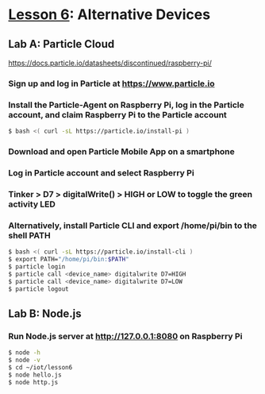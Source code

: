 # <a href="https://goo.gl/KDtocJ">Lesson 6</a>: Alternative Devices

## Lab A: Particle Cloud

https://docs.particle.io/datasheets/discontinued/raspberry-pi/

### Sign up and log in Particle at https://www.particle.io

### Install the Particle-Agent on Raspberry Pi, log in the Particle account, and claim Raspberry Pi to the Particle account
```sh
$ bash <( curl -sL https://particle.io/install-pi )
```
### Download and open Particle Mobile App on a smartphone

### Log in Particle account and select Raspberry Pi

### Tinker > D7 > digitalWrite() > HIGH or LOW to toggle the green activity LED

### Alternatively, install Particle CLI and export /home/pi/bin to the shell PATH
```sh
$ bash <( curl -sL https://particle.io/install-cli )
$ export PATH="/home/pi/bin:$PATH"
$ particle login
$ particle call <device_name> digitalwrite D7=HIGH
$ particle call <device_name> digitalwrite D7=LOW
$ particle logout
```
## Lab B: Node.js

### Run Node.js server at http://127.0.0.1:8080 on Raspberry Pi
```sh
$ node -h
$ node -v
$ cd ~/iot/lesson6
$ node hello.js
$ node http.js
```
